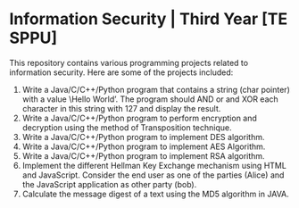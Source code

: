 # Information Security | Third Year [TE SPPU]

This repository contains various programming projects related to information security. Here are some of the projects included:

1. Write a Java/C/C++/Python program that contains a string (char pointer) with a value \Hello
World’. The program should AND or and XOR each character in this string with 127 and
display the result.
2. Write a Java/C/C++/Python program to perform encryption and decryption using the method of
Transposition technique.
3. Write a Java/C/C++/Python program to implement DES algorithm.
4. Write a Java/C/C++/Python program to implement AES Algorithm.
5. Write a Java/C/C++/Python program to implement RSA algorithm.
6. Implement the different Hellman Key Exchange mechanism using HTML and JavaScript.
Consider the end user as one of the parties (Alice) and the JavaScript application as other party
(bob).
7. Calculate the message digest of a text using the MD5 algorithm in JAVA.

